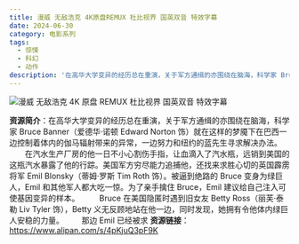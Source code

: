 ```yaml
---
title: 漫威 无敌浩克 4K原盘REMUX 杜比视界 国英双音 特效字幕
date: 2024-06-30
category: 电影系列
tags:
  - 惊悚
  - 科幻
  - 动作
description: '在高华大学变异的经历总在重演，关于军方通缉的亦围绕在脑海，科学家 Bruce Banner（爱德华·诺顿 Edward Norton 饰）就在这样的梦魇下在巴西一边控制着体内的伽马辐射带来的异常，一边努力和纽约的蓝先生寻求解决办法。在汽水生产厂房的他一日不小心割伤手指，让血滴入了汽水瓶，远销到美国的这瓶汽水暴露了他的行踪。美国军方穷尽能力追捕他，还找来求胜心切的英国霹雳将军 Emil Blonsky（蒂姆·罗斯 Tim Roth 饰）。被逼到绝路的 Bruce 变身为绿巨人，Emil 和其他军人都大吃一惊。为了亲手擒住 Bruce，Emil 建议给自己注入可使基因变异的样本。Bruce 在美国隐匿时遇到旧女友 Betty Ross（丽芙·泰勒 Liv Tyler 饰），Betty 义无反顾地站在他一边，同时发现，她拥有令他体内绿巨人安稳的力量。那边 Emil 已经被求'
---
```


![漫威 无敌浩克 4K 原盘 REMUX 杜比视界 国英双音 特效字幕](https://news.agentm.tw/wp-content/uploads/template-385-750x422.png)

**资源简介**：在高华大学变异的经历总在重演，关于军方通缉的亦围绕在脑海，科学家 Bruce Banner（爱德华·诺顿 Edward Norton 饰）就在这样的梦魇下在巴西一边控制着体内的伽马辐射带来的异常，一边努力和纽约的蓝先生寻求解决办法。
　　在汽水生产厂房的他一日不小心割伤手指，让血滴入了汽水瓶，远销到美国的这瓶汽水暴露了他的行踪。美国军方穷尽能力追捕他，还找来求胜心切的英国霹雳将军 Emil Blonsky（蒂姆·罗斯 Tim Roth 饰）。被逼到绝路的 Bruce 变身为绿巨人，Emil 和其他军人都大吃一惊。为了亲手擒住 Bruce，Emil 建议给自己注入可使基因变异的样本。
　　 Bruce 在美国隐匿时遇到旧女友 Betty Ross（丽芙·泰勒 Liv Tyler 饰），Betty 义无反顾地站在他一边，同时发现，她拥有令他体内绿巨人安稳的力量。
　　那边 Emil 已经被求
**资源链接**：https://www.alipan.com/s/4pKjuQ3pF9K
